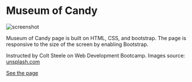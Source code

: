 # Museum of Candy

![screenshot](https://media.giphy.com/media/J3QsrwUI1tzKPmQrKH/giphy.gif)

Museum of Candy page is built on HTML, CSS, and bootstrap. The page is responsive to the size of the screen by enabling Bootstrap.

Instructed by Colt Steele on Web Development Bootcamp.
Images source: <a href="unsplash.com">unsplash.com</a>

<a href="https://codepen.io/ling1021/pen/gOPNEVq">See the page</a>

